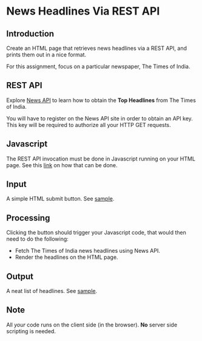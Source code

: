 # News Headlines Via REST API

## Introduction
Create an HTML page that retrieves news headlines via a REST API,
and prints them out in a nice format.

For this assignment, focus on a particular newspaper, The Times of India.

## REST API
Explore [News API](https://newsapi.org/s/the-times-of-india-api) to learn
how to obtain the **Top Headlines** from The Times of India.

You will have to register on the News API site in order to obtain an API
key. This key will be required to authorize all your HTTP GET requests.

## Javascript
The REST API invocation must be done in Javascript running on your HTML
page. See this [link](https://stackoverflow.com/questions/36975619/how-to-call-a-rest-web-service-api-from-javascript) on how that can be done.

## Input
A simple HTML submit button. See [sample](https://github.com/anant-sogani/a/blob/master/test-news/input.png).

## Processing
Clicking the button should trigger your Javascript code, that would then
need to do the following:
- Fetch The Times of India news headlines using News API.
- Render the headlines on the HTML page.

## Output
A neat list of headlines. See [sample](https://github.com/anant-sogani/a/blob/master/test-news/output.png).

## Note
All *your* code runs on the client side (in the browser). **No** server side
scripting is needed.
